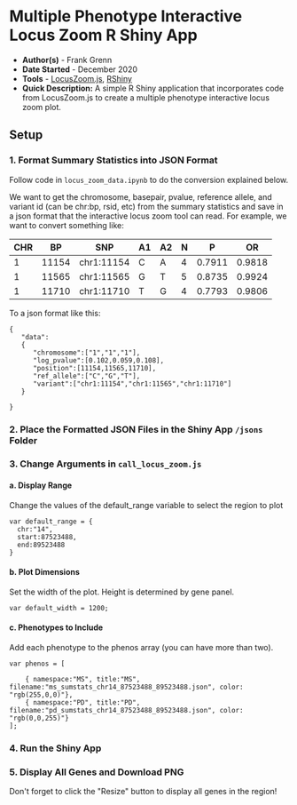 # Multiple Phenotype Interactive Locus Zoom R Shiny App
- **Author(s)** - Frank Grenn
- **Date Started** - December 2020
- **Tools** - [LocusZoom.js](https://statgen.github.io/locuszoom/?chrom=10&start=114550452&end=115067678), [RShiny](https://shiny.rstudio.com/)
- **Quick Description:** A simple R Shiny application that incorporates code from LocusZoom.js to create a multiple phenotype interactive locus zoom plot.

## Setup
### 1. Format Summary Statistics into JSON Format
   Follow code in `locus_zoom_data.ipynb` to do the conversion explained below.
   
   We want to get the chromosome, basepair, pvalue, reference allele, and variant id (can be chr:bp, rsid, etc) from the summary statistics and save in a json format that the interactive locus zoom tool can read.
   For example, we want to convert something like:
   
CHR | BP | SNP | A1 | A2 | N | P | OR 
--- | --- | --- | --- | --- | --- | --- | --- 
1 | 11154 | chr1:11154 | C | A | 4 | 0.7911 | 0.9818 
1 | 11565 | chr1:11565 | G | T | 5 | 0.8735 | 0.9924
1 | 11710 | chr1:11710 | T | G | 4 | 0.7793 | 0.9806

   To a json format like this:
   
```
{
   "data":
   {
      "chromosome":["1","1","1"],
      "log_pvalue":[0.102,0.059,0.108],
      "position":[11154,11565,11710],
      "ref_allele":["C","G","T"],
      "variant":["chr1:11154","chr1:11565","chr1:11710"]
   }

}
```


### 2. Place the Formatted JSON Files in the Shiny App `/jsons` Folder

### 3. Change Arguments in `call_locus_zoom.js`
####   a. Display Range
  Change the values of the default_range variable to select the region to plot
  
```
var default_range = {
  chr:"14",
  start:87523488,
  end:89523488
}
```

####   b. Plot Dimensions
  Set the width of the plot. Height is determined by gene panel.
  
```
var default_width = 1200;
```

####   c. Phenotypes to Include
  Add each phenotype to the phenos array (you can have more than two).
  
```
var phenos = [

    { namespace:"MS", title:"MS", filename:"ms_sumstats_chr14_87523488_89523488.json", color: "rgb(255,0,0)"},
    { namespace:"PD", title:"PD", filename:"pd_sumstats_chr14_87523488_89523488.json", color: "rgb(0,0,255)"}
];

```

### 4. Run the Shiny App
### 5. Display All Genes and Download PNG
   Don't forget to click the "Resize" button to display all genes in the region!
